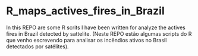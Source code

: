 # R_maps_actives_fires_in_Brazil
In this REPO are some R scrits I have been written for analyze the actives fires in Brazil detected by sattelite.
(Neste REPO estão algumas scripts do R que venho escrevendo para analisar os incêndios ativos no Brasil detectados por satélites).

